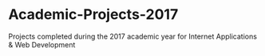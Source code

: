 # Academic-Projects-2017
Projects completed during the 2017 academic year for Internet Applications &amp; Web Development
